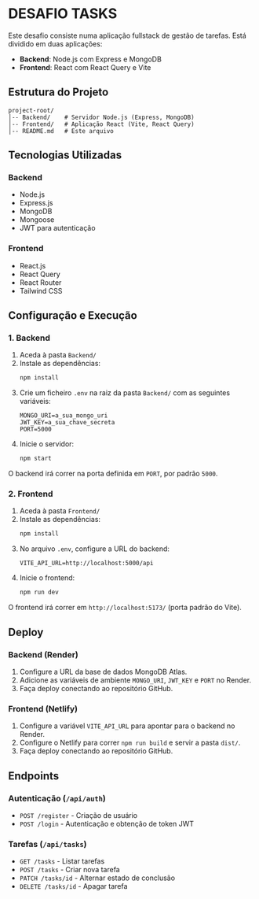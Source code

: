 # DESAFIO TASKS

Este desafio consiste numa aplicação fullstack de gestão de tarefas. Está dividido em duas aplicações:

- **Backend**: Node.js com Express e MongoDB
- **Frontend**: React com React Query e Vite

## Estrutura do Projeto

```
project-root/
│-- Backend/    # Servidor Node.js (Express, MongoDB)
│-- Frontend/   # Aplicação React (Vite, React Query)
│-- README.md   # Este arquivo
```

## Tecnologias Utilizadas

### Backend

- Node.js
- Express.js
- MongoDB
- Mongoose
- JWT para autenticação

### Frontend

- React.js
- React Query
- React Router
- Tailwind CSS

## Configuração e Execução

### 1. Backend

1. Aceda à pasta `Backend/`
2. Instale as dependências:
   ```sh
   npm install
   ```
3. Crie um ficheiro `.env` na raiz da pasta `Backend/` com as seguintes variáveis:
   ```env
   MONGO_URI=a_sua_mongo_uri
   JWT_KEY=a_sua_chave_secreta
   PORT=5000
   ```
4. Inicie o servidor:
   ```sh
   npm start
   ```

O backend irá correr na porta definida em `PORT`, por padrão `5000`.

### 2. Frontend

1. Aceda à pasta `Frontend/`
2. Instale as dependências:
   ```sh
   npm install
   ```
3. No arquivo `.env`, configure a URL do backend:
   ```env
   VITE_API_URL=http://localhost:5000/api
   ```
4. Inicie o frontend:
   ```sh
   npm run dev
   ```

O frontend irá correr em `http://localhost:5173/` (porta padrão do Vite).

## Deploy

### Backend (Render)

1. Configure a URL da base de dados MongoDB Atlas.
2. Adicione as variáveis de ambiente `MONGO_URI`, `JWT_KEY` e `PORT` no Render.
3. Faça deploy conectando ao repositório GitHub.

### Frontend (Netlify)

1. Configure a variável `VITE_API_URL` para apontar para o backend no Render.
2. Configure o Netlify para correr `npm run build` e servir a pasta `dist/`.
3. Faça deploy conectando ao repositório GitHub.

## Endpoints

### **Autenticação** (`/api/auth`)

- `POST /register` - Criação de usuário
- `POST /login` - Autenticação e obtenção de token JWT

### **Tarefas** (`/api/tasks`)

- `GET /tasks` - Listar tarefas
- `POST /tasks` - Criar nova tarefa
- `PATCH /tasks/id` - Alternar estado de conclusão
- `DELETE /tasks/id` - Apagar tarefa

